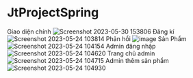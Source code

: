 # JtProjectSpring
Giao diện chính
![Screenshot 2023-05-30 153806](https://github.com/duyn12/JtProjectSpring/assets/77010116/92972e17-8ef9-4584-8231-b57e4cba0c50)
Đăng kí
![Screenshot 2023-05-24 103814](https://github.com/duyn12/JtProjectSpring/assets/77010116/9aedf704-68d4-4cec-b2f1-986a9342d6d9)
Phản hồi
![image](https://github.com/duyn12/JtProjectSpring/assets/77010116/b36dbc74-d668-4907-a11d-f0c7afe34a21)
Sản Phẩm
![Screenshot 2023-05-24 104154](https://github.com/duyn12/JtProjectSpring/assets/77010116/e62f8da2-9e9a-4f5d-8854-b94a1fc887f4)
Admin đăng nhập
![Screenshot 2023-05-24 104620](https://github.com/duyn12/JtProjectSpring/assets/77010116/f60cfb91-b092-49af-8e83-82bc3dd241f7)
Trang chủ admin
![Screenshot 2023-05-24 104715](https://github.com/duyn12/JtProjectSpring/assets/77010116/7800e132-8ef0-4ad7-b2b4-3a7b9aab4f1f)
Admin thêm sản phẩm
![Screenshot 2023-05-24 104930](https://github.com/duyn12/JtProjectSpring/assets/77010116/94091953-b418-4e31-be0c-26d755665078)
